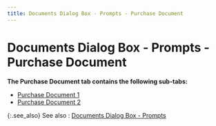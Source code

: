 ```yaml
---
title: Documents Dialog Box - Prompts - Purchase Document
---
```


# Documents Dialog Box - Prompts - Purchase Document 


**The Purchase Document tab contains  the following sub-tabs:**

- [Purchase  Document 1]({{site.bp_baseurl}}/misc/prompts_purchase_document_purchase_document_1_steps_bp.html)
- [Purchase  Document 2 ]({{site.bp_baseurl}}/misc/prompts_purchase_document_purchase_document_2_steps_bp.html)



{:.see_also}
See also
: [Documents  Dialog Box - Prompts]({{site.bp_baseurl}}/flow-ctrl/ctrl/opt/prompts-tab/flow_control_setup_dialog_box_prompts_tab_steps.html)
